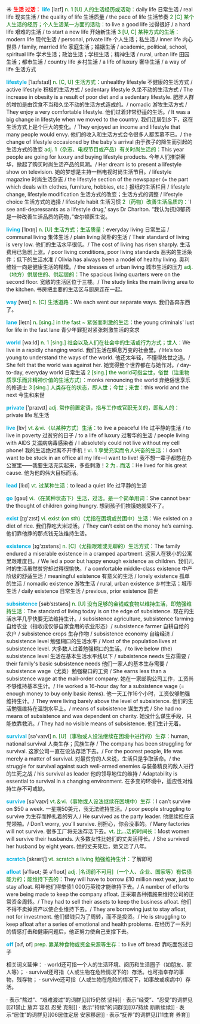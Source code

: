 ☀ <font color="red">**生活 过活：**</font>
<font color="sky blue">**life**</font> [laɪf] 
<font color="rgb(227, 108, 9)">n. 1 [U] 人的生活经历或活动：</font>daily life 日常生活 / real life 现实生活 / the quality of life 生活质量 / the pace of life 生活节奏 <font color="rgb(227, 108, 9)">2 [C] 某个人生活的经历；个人生活某一方面的活动：</font>to live a good life 过得很好 / a hard life 艰难的生活 / to start a new life 开始新生活 <font color="rgb(227, 108, 9)">3 [U, C] 某种方式的生活：</font>modern life 现代生活 / personal, private life 个人生活；私生活 / inner life 内心世界 / family, married life 家庭生活；婚姻生活 / academic, political, school, spiritual life 学术生活；政治生活；学校生活；精神生活 / rural, urban life 田园生活；都市生活 / country life 乡村生活 / a life of luxury 奢华生活 / a way of life 生活方式
           
<font color="sky blue">**lifestyle**</font> [ˈlaɪfstaɪl]
<font color="rgb(227, 108, 9)">n. [C, U] 生活方式：</font>unhealthy lifestyle 不健康的生活方式 / active lifestyle 积极的生活方式 / sedentary lifestyle 久坐不动的生活方式 / The increase in obesity is a result of poor diet and a sedentary lifestyle. 肥胖人群的增加是由饮食不当和久坐不动的生活方式造成的。/ nomadic 游牧生活方式 / They enjoy a very comfortable lifestyle. 他们过着非常舒适的生活。/ It was a big change in lifestyle when we moved to the country. 我们迁居到乡下，这在生活方式上是个巨大的变化。/ They enjoyed an income and lifestyle that many people would envy. 他们的收入和生活方式会令很多人都羡慕不已。/ the change of lifestyle occasioned by the baby's arrival 由于孩子的降生而引起的生活方式的改变 <font color="rgb(227, 108, 9)">adj. 1（杂志、电视节目或产品）有关时尚生活的：</font>This year people are going for luxury and buying lifestyle products. 今年人们推崇奢华，掀起了购买时尚生活产品的风潮。/ Her dream is to present a lifestyle show on television. 她的梦想是主持一档电视时尚生活节目。/ lifestyle magazine 时尚生活杂志 / the lifestyle section of the newspaper (= the part which deals with clothes, furniture, hobbies, etc.) 报纸的生活栏目 / lifestyle change, lifestyle modification 生活方式的改变；生活方式的调整 / lifestyle choice 生活方式的选择 / lifestyle habit 生活习惯 <font color="rgb(227, 108, 9)">2（药物）改善生活品质的：</font>'I see anti-depressants as a lifestyle drug,' says Dr Charlton. “我认为抗抑郁药是一种改善生活品质的药物，”查尔顿医生说。
           
<font color="sky blue">**living**</font> [ˈlɪvɪŋ]
<font color="rgb(227, 108, 9)">n. [U] 生活方式；生活质量：</font>everyday living 日常生活 / communal living 集体生活 / plain living 简朴的生活 / Their standard of living is very low. 他们的生活水平很低。/ The cost of living has risen sharply. 生活费用已急剧上涨。/ poor living conditions, poor living standards 恶劣的生活条件；低下的生活水准 / Olivia has always been a model of healthy living. 奥利维娅一向是健康生活的楷模。/ the stresses of urban living 城市生活的压力 <font color="rgb(227, 108, 9)">adj.（地方）供居住的、供起居的：</font>The spacious living quarters were on the second floor. 宽敞的生活区位于三楼。/ The study links the main living area to the kitchen. 书房把主要的生活区与厨房连在一起。

<font color="sky blue">**way**</font> [weɪ] 
<font color="rgb(227, 108, 9)">n. [C] 生活道路：</font>We each went our separate ways. 我们各奔东西了。
           
<font color="sky blue">**lane**</font> [leɪn]
<font color="rgb(227, 108, 9)">n. [sing.] in the fast ~ 紧张而刺激的生活：</font>the young criminals' lust for life in the fast lane 青少年罪犯对紧张刺激生活的贪求

<font color="sky blue">**world**</font> [wə:ld] 
<font color="rgb(227, 108, 9)">n. 1 [sing.] 社会以及人们在社会中的生活或行为方式；世人：</font>We live in a rapidly changing world. 我们生活在瞬息万变的社会里。/ He’s too young to understand the ways of the world. 他还太年轻，不懂得处世之道。/ She felt that the world was against her. 她觉得整个世界都在与她作对。/ day-to-day, everyday world 日常生活 <font color="rgb(227, 108, 9)">2 [sing.] the world可指尘世，俗世（注重物质享乐而非精神价值的生活方式）：</font>monks renouncing the world 弃绝俗世享乐的修道士 <font color="rgb(227, 108, 9)">3 [sing.] 人类存在的状态，即人世；今世；来世：</font>this world and the next 今生和来世

<font color="sky blue">**private**</font> ['praɪvɪt] 
<font color="rgb(227, 108, 9)">adj. 常作前置定语，指与工作或官职无关的，即私人的：</font>private life 私生活

<font color="sky blue">**live**</font> [lɪv] 
<font color="rgb(227, 108, 9)">vt.＆vi.（以某种方式）生活：</font>to live a peaceful life 过平静的生活 / to live in poverty 过贫穷的日子 / to a life of luxury 过奢华的生活 / people living with AIDS 艾滋病病毒感染者 / I absolutely could not live without my cell phone! 我的生活绝对离不开手机！<font color="rgb(227, 108, 9)">vi. 1 享受充实而令人兴奋的生活：</font>I don’t want to be stuck in an office all my life--I want to live! 我不想一辈子都憋在办公室里——我要生活充实起来，多些刺激！<font color="rgb(227, 108, 9)">2 为…而活：</font>He lived for his great cause. 他为他的伟大目标而活。

<font color="sky blue">**lead**</font> [li:d] 
<font color="rgb(227, 108, 9)">vt. 过某种生活：</font>to lead a quiet life 过平静的生活

<font color="sky blue">**go**</font> [ɡəʊ] 
<font color="rgb(227, 108, 9)">vi.（在某种状态下）生活，过活。是一个简单用词：</font>She cannot bear the thought of children going hungry. 想到孩子们挨饿她就受不了。

<font color="sky blue">**exist**</font> [ɪɡ'zɪst] 
<font color="rgb(227, 108, 9)">vi. exist (on sth)（尤指在困境或贫困中）生活：</font>We existed on a diet of rice. 我们靠吃大米过活。/ They can’t exist on the money he’s earning. 他们靠他挣的那点钱无法维持生活。

<font color="sky blue">**existence**</font> [ɪɡ'zɪstəns] 
<font color="rgb(227, 108, 9)">n. [C]（尤指艰难或无聊的）生活方式：</font>The family endured a miserable existence in a cramped apartment. 这家人在狭小的公寓里艰难度日。/ We led a poor but happy enough existence as children. 我们儿时的生活虽然贫穷却过得很愉快。/ a comfortable middle-class existence 中产阶级的舒适生活 / meaningful existence 有意义的生活 / lonely existence 孤单的生活 / nomadic existence 游牧生活 / rural, urban existence 乡村生活；城市生活 / daily existence 日常生活 / previous, prior existence 前世
           
<font color="sky blue">**subsistence**</font> [səbˈsɪstəns]
<font color="rgb(227, 108, 9)">n. [U] 没有足够的金钱或食物以维持生活，即勉强维持生活：</font>The standard of living today is on the edge of subsistence. 现在的生活水平几乎快要无法维持生计。/ subsistence agriculture, subsistence farming 自给农业（指收成仅够自家食用的农业形态）/ subsistence farmer 自耕自给的农户 / subsistence crops 生存作物 / subsistence economy 自给经济 / subsistence level 勉强糊口的生活水平 / Most of the population lives at subsistence level. 大多数人过着勉强糊口的生活。/ to live below (the) subsistence level 生活在基本生活水平线以下 / subsistence needs 生存需要 / their family's basic subsistence needs 他们一家人的基本生存需要 / subsistence wage（尤英）勉强糊口的工资 / She earns less than a subsistence wage at the mail-order company. 她在一家邮购公司工作，工资尚不够维持基本生计。/ He worked a 16-hour day for a subsistence wage (= enough money to buy only basic items). 他一天工作16个小时，工资仅够勉强维持生计。/ They were living barely above the level of subsistence. 他们的生活勉强维持在温饱水平上。/ means of subsistence 谋生方式 / She had no means of subsistence and was dependent on charity. 她没什么谋生手段，只能依靠救济。/ They had no visible means of subsistence. 他们生计无着。

<font color="sky blue">**survival**</font> [sə'vaɪvl] 
<font color="rgb(227, 108, 9)">n. [U]（事物或人设法继续在困境中进行的）生存：</font>human, national survival 人类生存；民族生存 / The company has been struggling for survival. 这家公司一直在设法存活下去。/ For the poorest people, life was merely a matter of survival. 对最贫穷的人来说，生活只是争取活命。/ the struggle for survival against such well-armed enemies 与装备精良的敌人进行的生死之战 / his survival as leader 他的领导地位的维持 / Adaptability is essential to survival in a changing environment. 在多变的环境中，适应性对维持生存不可或缺。

<font color="sky blue">**survive**</font> [sə'vaɪv] 
<font color="rgb(227, 108, 9)">vt.＆vi.（事物或人设法继续在困境中）生存：</font>I can’t survive on $50 a week. 一星期50美元，我无法维持生活。/ poor people struggling to survive 为生存而挣扎着的穷人 / He survived as the party leader. 他继续担任该党领袖。/ Don’t worry, you’ll survive. 别担心，你会没事的。/ Many factories will not survive. 很多工厂将无法存活下去。<font color="rgb(227, 108, 9)">vt. 比…活的时间长：</font>Most women will survive their husbands. 大多数女性比她们的丈夫活得长。/ She survived her husband by eight years. 她的丈夫死后，她又活了八年。

<font color="sky blue">**scratch**</font> [skrætʃ] 
<font color="rgb(227, 108, 9)">vt. scratch a living 勉强维持生计：</font>了解即可
           
<font color="sky blue">**afloat**</font> [əˈfləʊt; 美 əˈfloʊt]
<font color="rgb(227, 108, 9)">adj. [名词前不可用]（一个人、企业、国家等）有偿债能力的；能维持下去的：</font>They will have to borrow £10 million next year, just to stay afloat. 明年他们得举债1 000万英镑才能维持下去。/ A number of efforts were being made to keep the company afloat. 正采取各种措施来维持公司的正常资金周转。/ They had to sell their assets to keep the business afloat. 他们不得不卖掉资产以使企业维持下去。/ They are borrowing just to stay afloat, not for investment. 他们借钱只为了周转，而不是投资。/ He is struggling to keep afloat after a series of emotional and health problems. 在经历了一系列的情感打击和健康问题后，他正努力使自己支撑下去。

<font color="sky blue">**off**</font> [ɔ:f, ɒf] 
<font color="rgb(227, 108, 9)">prep. 靠某种食物或资金来源等生存：</font>to live off bread 靠吃面包过日子

相关词义延伸：
· world还可指一个人的生活环境、阅历和生活圈子（如朋友、家人等）；
· survival还可指（人或生物在危险情况下的）存活。也可指幸存的事物，残存物；
· survive还可指（人或生物在危险的情况下，如事故或疾病中）存活。

· 表示“熬过”、“艰难渡过”的词群见[[15仍然 坚持]]
· 表示“经受”、“忍受”的词群见[[21禁止 放弃 容忍 忍受 克制]]
· 表示“持续”的词群见[[07持续 断断续续]]
· 表示“居住”的词群见[[06居住定居 安家移居]]
· 表示“抚养”的词群见[[11生育 养育]]

